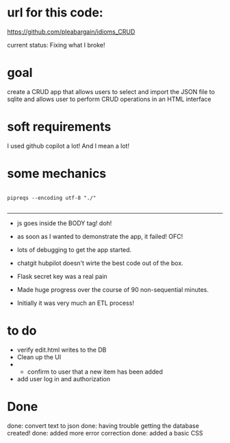 # url for this code:

https://github.com/pleabargain/idioms_CRUD


current status: 
Fixing what I broke!


# goal 

create a CRUD app that allows users to select and import the JSON file to sqlite
and allows user to perform CRUD operations in an HTML interface

# soft requirements

I used github copilot a lot! And I mean a lot!


# some mechanics

```

pipreqs --encoding utf-8 "./"


```



---
* js goes inside the BODY tag! doh!

* as soon as I wanted to demonstrate the app, it failed! OFC!

* lots of debugging to get the app started. 

* chatgit hubpilot doesn't wirte the best code out of the box.

* Flask secret key was a real pain

* Made huge progress over the course of 90 non-sequential minutes.

* Initially it was very much an ETL process!

# to do
* verify edit.html writes to the DB
* Clean up the UI
* * confirm to user that a new item has been added
* add user log in and authorization

# Done
done: convert text to json
done: having trouble getting the database created!
done: added more error correction
done: added a basic CSS
